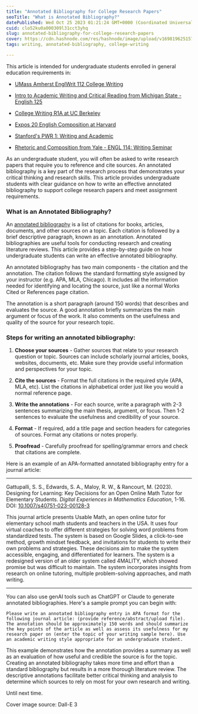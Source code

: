 ```yaml
---
title: "Annotated Bibliography for College Research Papers"
seoTitle: "What is Annotated Bibliography?"
datePublished: Wed Oct 25 2023 01:21:24 GMT+0000 (Coordinated Universal Time)
cuid: clo52ku0a000309l31cct3yhq
slug: annotated-bibliography-for-college-research-papers
cover: https://cdn.hashnode.com/res/hashnode/image/upload/v1698196251574/8b66d316-d7e8-48d3-a2f3-c318cdd9c807.png
tags: writing, annotated-bibliography, college-writing

---
```


This article is intended for undergraduate students enrolled in general education requirements in:

* [UMass Amherst EnglWrit 112 College Writing](https://www.umass.edu/writingprogram/college-writing-course)
    
* [Intro to Academic Writing and Critical Reading from Michigan State - English 125](https://lsa.umich.edu/english/undergraduate/writing-program/courses/LSA-125.html)
    
* [College Writing R1A at UC Berkeley](https://guide.berkeley.edu/undergraduate/colleges-schools/letters-science/reading-composition-requirement/)
    
* [Expos 20 English Composition at Harvard](https://writingprogram.fas.harvard.edu/expos-20)
    
* [Stanford's PWR 1: Writing and Academic](https://pwrcourses.stanford.edu/pwr-1)
    
* [Rhetoric and Composition from Yale - ENGL 114: Writing Seminar](https://english.yale.edu/undergraduate/courses/introductory-courses/welcome-engl-114)
    

As an undergraduate student, you will often be asked to write research papers that require you to reference and cite sources. An annotated bibliography is a key part of the research process that demonstrates your critical thinking and research skills. This article provides undergraduate students with clear guidance on how to write an effective annotated bibliography to support college research papers and meet assignment requirements.

### What is an Annotated Bibliography?

An [annotated bibliography](https://owl.purdue.edu/owl/general_writing/common_writing_assignments/annotated_bibliographies/index.html) is a list of citations for books, articles, documents, and other sources on a topic. Each citation is followed by a brief descriptive paragraph, known as an annotation. Annotated bibliographies are useful tools for conducting research and creating literature reviews. This article provides a step-by-step guide on how undergraduate students can write an effective annotated bibliography.

An annotated bibliography has two main components - the citation and the annotation. The citation follows the standard formatting style assigned by your instructor (e.g. APA, MLA, Chicago). It includes all the information needed for identifying and locating the source, just like a normal Works Cited or References page citation.

The annotation is a short paragraph (around 150 words) that describes and evaluates the source. A good annotation briefly summarizes the main argument or focus of the work. It also comments on the usefulness and quality of the source for your research topic.

### Steps for writing an annotated bibliography:

1. **Choose your sources** - Gather sources that relate to your research question or topic. Sources can include scholarly journal articles, books, websites, documents, etc. Make sure they provide useful information and perspectives for your topic.
    
2. **Cite the sources** - Format the full citations in the required style (APA, MLA, etc). List the citations in alphabetical order just like you would a normal reference page.
    
3. **Write the annotations** - For each source, write a paragraph with 2-3 sentences summarizing the main thesis, argument, or focus. Then 1-2 sentences to evaluate the usefulness and credibility of your source.
    
4. **Format** - If required, add a title page and section headers for categories of sources. Format any citations or notes properly.
    
5. **Proofread** - Carefully proofread for spelling/grammar errors and check that citations are complete.
    

Here is an example of an APA-formatted annotated bibliography entry for a journal article:

---

Gattupalli, S. S., Edwards, S. A., Maloy, R. W., & Rancourt, M. (2023). Designing for Learning: Key Decisions for an Open Online Math Tutor for Elementary Students. *Digital Experiences in Mathematics Education*, 1-16. DOI: [10.1007/s40751-023-00128-3](https://doi.org/10.1007/s40751-023-00128-3)

This journal article presents Usable Math, an open online tutor for elementary school math students and teachers in the USA. It uses four virtual coaches to offer different strategies for solving word problems from standardized tests. The system is based on Google Slides, a click-to-see method, growth mindset feedback, and invitations for students to write their own problems and strategies. These decisions aim to make the system accessible, engaging, and differentiated for learners. The system is a redesigned version of an older system called 4MALITY, which showed promise but was difficult to maintain. The system incorporates insights from research on online tutoring, multiple problem-solving approaches, and math writing.

---

You can also use genAI tools such as ChatGPT or Claude to generate annotated bibliographies. Here's a sample prompt you can begin with:

`Please write an annotated bibliography entry in APA format for the following journal article: (provide reference/abstract/upload file). The annotation should be approximately 150 words and should summarize the key points of the article as well as assess its usefulness for my research paper on (enter the topic of your writing sample here). Use an academic writing style appropriate for an undergraduate student.`

This example demonstrates how the annotation provides a summary as well as an evaluation of how useful and credible the source is for the topic. Creating an annotated bibliography takes more time and effort than a standard bibliography but results in a more thorough literature review. The descriptive annotations facilitate better critical thinking and analysis to determine which sources to rely on most for your own research and writing.

Until next time.

Cover image source: Dall-E 3
